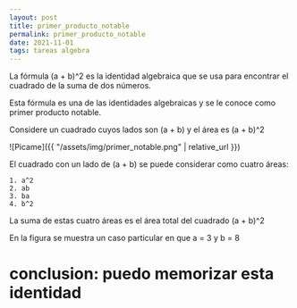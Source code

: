 ```yaml
---
layout: post
title: primer_producto_notable
permalink: primer_producto_notable
date: 2021-11-01
tags: tareas algebra
---
```


La fórmula (a + b)^2 es la identidad algebraica que se usa para encontrar el cuadrado de la suma de dos números.

Esta fórmula es una de las identidades algebraicas y se le conoce como primer producto notable.

Considere un cuadrado cuyos lados son (a + b) y el área es (a + b)^2

![Picame]({{ "/assets/img/primer_notable.png" | relative_url }})

El cuadrado con un lado de (a + b) se puede considerar como cuatro áreas:


    1. a^2
    2. ab
    3. ba
    4. b^2

La suma de estas cuatro áreas es el área total del cuadrado (a + b)^2

En la figura se muestra un caso particular en que a = 3 y b = 8

# **conclusion: puedo memorizar esta identidad**


